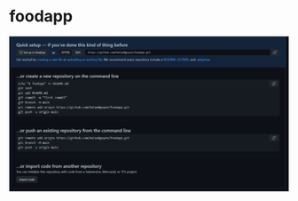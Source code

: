 # foodapp
![](https://github.com/VuCaoNguyen/foodapp/blob/main/app/src/main/res/drawable-v24/img.png)
